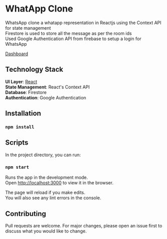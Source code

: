 # WhatApp Clone

WhatsApp clone a whatapp representation in Reactjs using the Context API for state management<br />
Firestore is used to store all the message as per the room ids<br />
Used Google Authentication API from firebase to setup a login for WhatsApp

[Dashboard](https://whatsapp-clone-1f217.web.app/)

## Technology Stack
**UI Layer**: [React](https://reactjs.org/)<br />
**State Management**: React's Context API<br />
**Database**: Firestore<br />
**Authentication**: Google Authentication

## Installation

### `npm install`

## Scripts

In the project directory, you can run:

### `npm start`

Runs the app in the development mode.<br />
Open [http://localhost:3000](http://localhost:3000) to view it in the browser.

The page will reload if you make edits.<br />
You will also see any lint errors in the console.

## Contributing
Pull requests are welcome. For major changes, please open an issue first to discuss what you would like to change.
